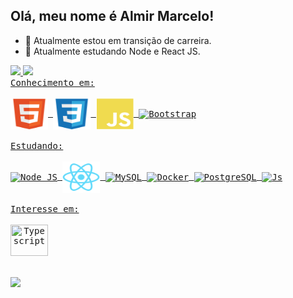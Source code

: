 ## Olá, meu nome é Almir Marcelo!

- 🔭 Atualmente estou em transição de carreira.
- 🌱 Atualmente estudando Node e React JS.

 <div>
  <a href="https://github.com/almir05">
  <img height="180em" src="https://github-readme-stats.vercel.app/api?username=almir05&show_icons=true&theme=midnight-purple&include_all_commits=true&count_private=true"/>
  <img height="180em" src="https://github-readme-stats.vercel.app/api/top-langs/?username=almir05&layout=compact&langs_count=7&theme=midnight-purple"/>
</div>
  <div style="display: block;">
 <kbd align="center">
      <kbd>Conhecimento em:</kbd>
      <br />
      <br />
      <img align="center" title="HTML5" alt="HTML" height="50" width="60" src="https://raw.githubusercontent.com/devicons/devicon/master/icons/html5/html5-original.svg">
      <img align="center"  title="CSS3" alt="CSS" height="50" width="60" src="https://raw.githubusercontent.com/devicons/devicon/master/icons/css3/css3-original.svg">
      <img align="center"  title="Javascript" alt="Js" height="50" width="60" src="https://raw.githubusercontent.com/devicons/devicon/master/icons/javascript/javascript-plain.svg">
      <img align="center"  title="Bootstrap" alt="Bootstrap" height="50" width="60" src="https://cdn.jsdelivr.net/gh/devicons/devicon/icons/bootstrap/bootstrap-original.svg">
<br />
<br /> 
</kbd>
<kbd align="center">
<kbd>Estudando:</kbd>
 <br />
 <br />
      <img align="center" title="Node JS" alt="Node JS" height="50" width="60" src="https://cdn.jsdelivr.net/gh/devicons/devicon/icons/nodejs/nodejs-original.svg">
      <img align="center" title="React JS" alt="React JS" height="50" width="60" src="https://raw.githubusercontent.com/devicons/devicon/master/icons/react/react-original.svg">       
      <img align="center"  title="MySQL" alt="MySQL" height="50" width="60" src="https://cdn.jsdelivr.net/gh/devicons/devicon/icons/mysql/mysql-original.svg">
      <img align="center"  title="Docker" alt="Docker" height="50" width="60" src="https://cdn.jsdelivr.net/gh/devicons/devicon/icons/docker/docker-original.svg">
      <img align="center"  title="PostgreSQL" alt="PostgreSQL" height="50" width="60" src="https://cdn.jsdelivr.net/gh/devicons/devicon/icons/postgresql/postgresql-original.svg">
      <img align="center"  title="Java" alt="Js" height="50" width="60" src="https://cdn.jsdelivr.net/gh/devicons/devicon/icons/java/java-original.svg">
 <br />
 <br />
</kbd> 
<kbd align="center">
<kbd>Interesse em:</kbd> 
     <br />
     <br />
      <img align="center" title="Typescript" height="50" width="60" src="https://cdn.jsdelivr.net/gh/devicons/devicon/icons/typescript/typescript-original.svg" />     
<br />
<br />
 </kbd>
  </div>
 <br />
  <div>
     <a href="https://www.linkedin.com/in/almir-segundo/" target="_blank"><img src="https://img.shields.io/badge/-LinkedIn-%230077B5?style=for-the-badge&logo=linkedin&logoColor=white" target="_blank"></a> 
  </div>  
  
  
